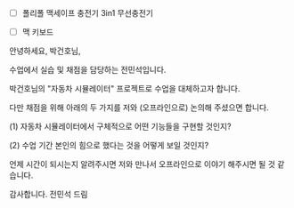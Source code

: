 
- [ ] 폴리폴 맥세이프 충전기 3in1 무선충전기
- [ ] 맥 키보드



안녕하세요, 박건호님, 

수업에서 실습 및 채점을 담당하는 전민석입니다.

박건호님의 "자동차 시뮬레이터" 프로젝트로 수업을 대체하고자 합니다.

다만 채점을 위해 아래의 두 가지를 저와 (오프라인으로) 논의해 주셨으면 합니다.

  (1) 자동차 시뮬레이터에서 구체적으로 어떤 기능들을 구현할 것인지?

  (2) 수업 기간 본인의 힘으로 했다는 것을 어떻게 보일 것인지?

언제 시간이 되시는지 알려주시면 저와 만나서 오프라인으로 이야기 해주시면 될 것 같습니다.

감사합니다.
전민석 드림
